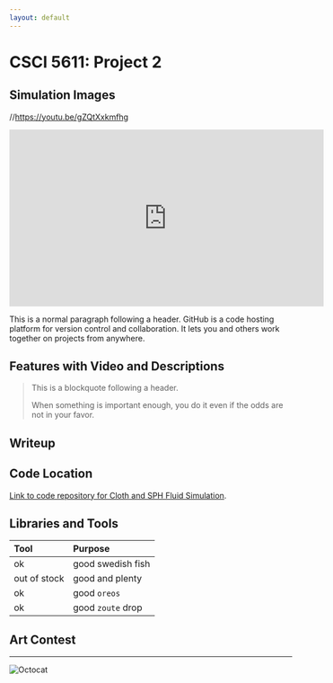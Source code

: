 ```yaml
---
layout: default
---
```

# CSCI 5611: Project 2
## Simulation Images

//https://youtu.be/gZQtXxkmfhg
<iframe width="560" height="315" src="https://www.youtube.com/embed/gZQtXxkmfhg?si=qElGS82LpZJ9Dikd" title="YouTube video player" frameborder="0" allow="accelerometer; autoplay; clipboard-write; encrypted-media; gyroscope; picture-in-picture; web-share" allowfullscreen></iframe>

This is a normal paragraph following a header. GitHub is a code hosting platform for version control and collaboration. It lets you and others work together on projects from anywhere.

## Features with Video and Descriptions

> This is a blockquote following a header.
>
> When something is important enough, you do it even if the odds are not in your favor.

## Writeup


## Code Location
[Link to code repository for Cloth and SPH Fluid Simulation](https://github.com/seboelter/Animation-in-Games-Project-2).

## Libraries and Tools

| Tool         | Purpose           | 
|:-------------|:------------------|
| ok           | good swedish fish |
| out of stock | good and plenty   | 
| ok           | good `oreos`      | 
| ok           | good `zoute` drop | 

## Art Contest

* * *


![Octocat](https://github.githubassets.com/images/icons/emoji/octocat.png)
